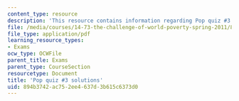 ```yaml
---
content_type: resource
description: 'This resource contains information regarding Pop quiz #3 solutions.'
file: /media/courses/14-73-the-challenge-of-world-poverty-spring-2011/894b3742ac752ee4637d3b615c6373d0_MIT14_73S11_quiz3_sol.pdf
file_type: application/pdf
learning_resource_types:
- Exams
ocw_type: OCWFile
parent_title: Exams
parent_type: CourseSection
resourcetype: Document
title: 'Pop quiz #3 solutions'
uid: 894b3742-ac75-2ee4-637d-3b615c6373d0
---
```

